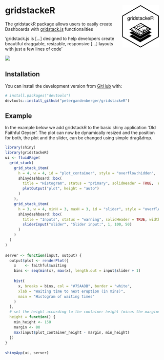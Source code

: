
<!-- README.md is generated from README.Rmd. Please edit that file -->

# gridstackeR <a><img id="gridstackeR-hex" src='man/figures/hex-gridstackeR.png' align="right" height="139px" /></a>

The gridstackR package allows users to easily create Dashboards with
[gridstack.js](https://gridstackjs.com/) functionalities

‘gridstack.js is \[…\] designed to help developers create beautiful
draggable, resizable, responsive \[…\] layouts with just a few lines of
code’

<img src='man/figures/healthdown_example.gif'/>

## Installation

You can install the development version from
[GitHub](https://github.com/) with:

``` r
# install.packages("devtools")
devtools::install_github("petergandenberger/gridstackeR")
```

## Example

In the example below we add gridstackR to the basic shiny application
‘Old Faithful Geyser’. The plot can now be dynamically resized and the
position for both, the plot and the slider, can be changed using simple
drag&drop.

``` r
library(shiny)
library(gridstackeR)
ui <- fluidPage(
  grid_stack(
    grid_stack_item(
      h = 4, w = 4, id = "plot_container", style = "overflow:hidden",
      shinydashboard::box(
        title = "Histogram", status = "primary", solidHeader = TRUE,  width = 12, height = "100%",
        plotOutput("plot", height = "auto")
      )
    ),
    grid_stack_item(
      h = 3, w = 4, minH = 3, maxH = 3, id = "slider", style = "overflow:hidden",
      shinydashboard::box(
        title = "Inputs", status = "warning", solidHeader = TRUE, width = 12, height = "100%",
        sliderInput("slider", "Slider input:", 1, 100, 50)
      )
    )
  )
)

server <- function(input, output) {
  output$plot <- renderPlot({
    x    <- faithful$waiting
    bins <- seq(min(x), max(x), length.out = input$slider + 1)

    hist(
      x, breaks = bins, col = "#75AADB", border = "white", 
      xlab = "Waiting time to next eruption (in mins)", 
      main = "Histogram of waiting times"
    )
  },
  # set the height according to the container height (minus the margins)
  height = function() {
    min_height <- 150
    margin <- 80
    max(input$plot_container_height - margin, min_height)
  })
}

shinyApp(ui, server)
```
